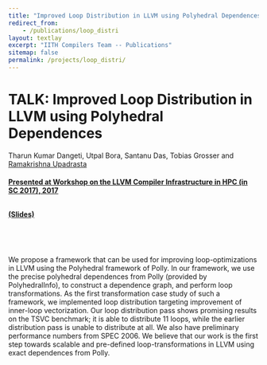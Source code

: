 ```yaml
---
title: "Improved Loop Distribution in LLVM using Polyhedral Dependences"
redirect_from:
    - /publications/loop_distri
layout: textlay
excerpt: "IITH Compilers Team -- Publications"
sitemap: false
permalink: /projects/loop_distri/
---
```



<div class="container-fluid" style="height:100%; width:100%"> 
<h1>TALK: Improved Loop Distribution in LLVM using Polyhedral Dependences</h1>
<p>Tharun Kumar Dangeti, Utpal Bora, Santanu Das, Tobias Grosser and <a href="https://www.iith.ac.in/~ramakrishna" target="_blank">Ramakrishna Upadrasta</p>
<h4> Presented at <a href="https://dl.acm.org/doi/proceedings/10.1145/3148173">Workshop on the LLVM Compiler Infrastructure in HPC (in SC 2017), 2017
   
 </h4>

<br>

 <div style="position:relative; top:-25px;">
 <h4><a href="https://llvm-hpc4-workshop.github.io/talks.html#grosser" target="_blank">(Slides)</a>
 </h4>
 </div> 
 
 <br>     
<p> We propose a framework that can be used for improving loop-optimizations in LLVM using the Polyhedral framework of Polly. In our framework, we use the precise polyhedral dependences from Polly (provided by PolyhedralInfo), to construct a dependence graph, and perform loop transformations. As the first transformation case study of such a framework, we implemented loop distribution targeting improvement of inner-loop vectorization. Our loop distribution pass shows promising results on the TSVC benchmark; it is able to distribute 11 loops, while the earlier distribution pass is unable to distribute at all. We also have preliminary performance numbers from SPEC 2006. We believe that our work is the first step towards scalable and pre-defined loop-transformations in LLVM using exact dependences from Polly.</p>
<br>
</div>
